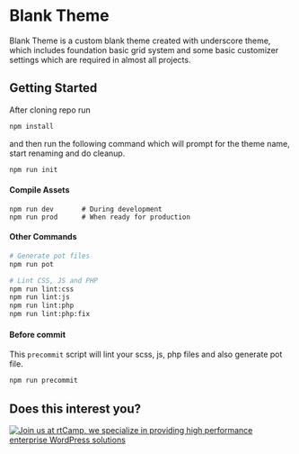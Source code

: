 Blank Theme
===

Blank Theme is a custom blank theme created with underscore theme, which includes foundation basic grid system and some basic customizer settings which are required in almost all projects.



Getting Started
---------------

After cloning repo run

```bash
npm install
```

and then run the following command which will prompt for the theme name, start renaming and do cleanup.

```bash
npm run init
```



#### Compile Assets

```
npm run dev       # During development
npm run prod      # When ready for production
```



#### Other Commands

```bash
# Generate pot files
npm run pot

# Lint CSS, JS and PHP
npm run lint:css
npm run lint:js
npm run lint:php
npm run lint:php:fix
```



#### Before commit

This `precommit` script will lint your scss, js, php files and also generate pot file.

```bash
npm run precommit
```



Does this interest you?
---------------
<a href="https://rtcamp.com/"><img src="https://rtcamp.com/wp-content/uploads/2019/04/github-banner@2x.png" alt="Join us at rtCamp, we specialize in providing high performance enterprise WordPress solutions"></a>
